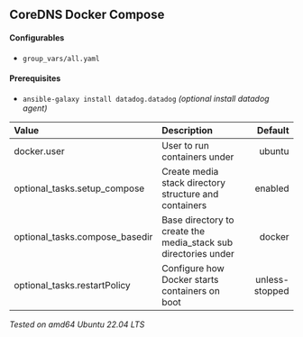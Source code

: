 ## CoreDNS Docker Compose

#### Configurables
- `group_vars/all.yaml`

#### Prerequisites
- `ansible-galaxy install datadog.datadog` _(optional install datadog agent)_

| Value | Description | Default |
| :---        |    :----   |          ---: |
| docker.user | User to run containers under | ubuntu |
| optional_tasks.setup_compose | Create media stack directory structure and containers | enabled |
| optional_tasks.compose_basedir | Base directory to create the media_stack sub directories under | docker |
| optional_tasks.restartPolicy | Configure how Docker starts containers on boot | unless-stopped |

_Tested on amd64 Ubuntu 22.04 LTS_
